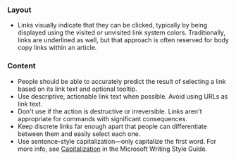 ### Layout

- Links visually indicate that they can be clicked, typically by being displayed using the visited or unvisited link system colors. Traditionally, links are underlined as well, but that approach is often reserved for body copy links within an article.

### Content

- People should be able to accurately predict the result of selecting a link based on its link text and optional tooltip.
- Use descriptive, actionable link text when possible. Avoid using URLs as link text.
- Don't use if the action is destructive or irreversible. Links aren't appropriate for commands with significant consequences.
- Keep discrete links far enough apart that people can differentiate between them and easily select each one.
- Use sentence-style capitalization—only capitalize the first word. For more info, see [Capitalization](https://docs.microsoft.com/style-guide/capitalization) in the Microsoft Writing Style Guide.
